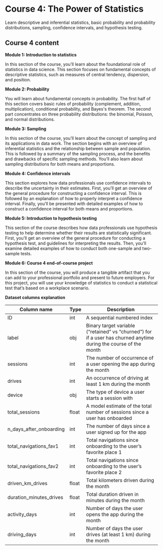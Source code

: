 # Course 4: The Power of Statistics

Learn descriptive and inferential statistics, basic probability and probability distributions, sampling, confidence intervals, and hypothesis testing.

## Course 4 content

**Module 1: Introduction to statistics**

In this section of the course, you’ll learn about the foundational role of statistics in data science. This section focuses on fundamental concepts of descriptive statistics, such as measures of central tendency, dispersion, and position. 

**Module 2: Probability**

You will learn about fundamental concepts in probability. The first half of this section covers basic rules of probability (complement, addition, multiplication), conditional probability, and Bayes's theorem. The second part concentrates on three probability distributions: the binomial, Poisson, and normal distributions. 

**Module 3: Sampling**

In this section of the course, you’ll learn about the concept of sampling and its applications in data work. The section begins with an overview of inferential statistics and the relationship between sample and population. This is followed by a summary of the sampling process, and the benefits and drawbacks of specific sampling methods. You’ll also learn about sampling distributions for both means and proportions.

**Module 4: Confidence intervals**

This section explores how data professionals use confidence intervals to describe the uncertainty in their estimates. First, you’ll get an overview of the general procedure for constructing a confidence interval. This is followed by an explanation of how to properly interpret a confidence interval. Finally, you’ll be presented with detailed examples of how to construct a confidence interval for both means and proportions. 

**Module 5: Introduction to hypothesis testing**

This section of the course describes how data professionals use hypothesis testing to help determine whether their results are statistically significant. First, you’ll get an overview of the general procedure for conducting a hypothesis test, and guidelines for interpreting the results. Then, you’ll examine detailed examples of how to conduct both one-sample and two-sample tests. 

**Module 6: Course 4 end-of-course project**

In this section of the course, you will produce a tangible artifact that you can add to your professional portfolio and present to future employers. For this project, you will use your knowledge of statistics to conduct a statistical test that’s based on a workplace scenario. 

**Dataset columns explanation**

| Column name            | Type  | Description                                            |
|------------------------|-------|--------------------------------------------------------|
| ID                     | int   | A sequential numbered index                            |
| label                  | obj   | Binary target variable (“retained” vs “churned”) for if a user has churned anytime during the course of the month |
| sessions               | int   | The number of occurrence of a user opening the app during the month |
| drives                 | int   | An occurrence of driving at least 1 km during the month |
| device                 | obj   | The type of device a user starts a session with        |
| total_sessions         | float | A model estimate of the total number of sessions since a user has onboarded |
| n_days_after_onboarding| int   | The number of days since a user signed up for the app  |
| total_navigations_fav1 | int   | Total navigations since onboarding to the user’s favorite place 1 |
| total_navigations_fav2 | int   | Total navigations since onboarding to the user’s favorite place 2 |
| driven_km_drives       | float | Total kilometers driven during the month                |
| duration_minutes_drives| float | Total duration driven in minutes during the month       |
| activity_days          | int   | Number of days the user opens the app during the month |
| driving_days           | int   | Number of days the user drives (at least 1 km) during the month |

